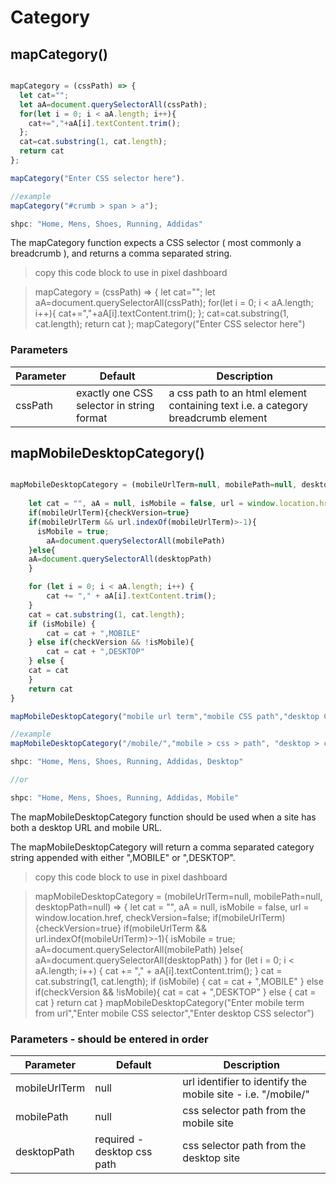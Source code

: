 # Category

## mapCategory()


```javascript

mapCategory = (cssPath) => {
  let cat=""; 
  let aA=document.querySelectorAll(cssPath); 
  for(let i = 0; i < aA.length; i++){ 
    cat+=","+aA[i].textContent.trim(); 
  };
  cat=cat.substring(1, cat.length); 
  return cat
};

mapCategory("Enter CSS selector here").

//example
mapCategory("#crumb > span > a");

shpc: "Home, Mens, Shoes, Running, Addidas"

```

The mapCategory function expects a CSS selector ( most commonly a breadcrumb ),
and returns a comma separated string.

> copy this code block to use in pixel dashboard

> mapCategory = (cssPath) => { let cat=""; let aA=document.querySelectorAll(cssPath); for(let i = 0; i < aA.length; i++){ cat+=","+aA[i].textContent.trim(); }; cat=cat.substring(1, cat.length); return cat }; mapCategory("Enter CSS selector here")

### Parameters

Parameter | Default | Description
--------- | ------- | -----------
cssPath | exactly one CSS selector in string format | a css path to an html element containing text i.e. a category breadcrumb element


## mapMobileDesktopCategory()

```javascript

mapMobileDesktopCategory = (mobileUrlTerm=null, mobilePath=null, desktopPath=null) => {
     
    let cat = "", aA = null, isMobile = false, url = window.location.href, checkVersion=false;
    if(mobileUrlTerm){checkVersion=true}
    if(mobileUrlTerm && url.indexOf(mobileUrlTerm)>-1){
      isMobile = true;
        aA=document.querySelectorAll(mobilePath)
    }else{
    aA=document.querySelectorAll(desktopPath)
    }

    for (let i = 0; i < aA.length; i++) {
        cat += "," + aA[i].textContent.trim();
    }
    cat = cat.substring(1, cat.length);
    if (isMobile) {
        cat = cat + ",MOBILE"
    } else if(checkVersion && !isMobile){
        cat = cat + ",DESKTOP"
    } else {
    cat = cat
    }
    return cat
}

mapMobileDesktopCategory("mobile url term","mobile CSS path","desktop CSS path")

//example
mapMobileDesktopCategory("/mobile/","mobile > css > path", "desktop > css > path");

shpc: "Home, Mens, Shoes, Running, Addidas, Desktop"

//or

shpc: "Home, Mens, Shoes, Running, Addidas, Mobile"

```

The mapMobileDesktopCategory function should be used when a site has both a desktop URL and mobile URL.

The mapMobileDesktopCategory will return a comma separated category string appended with either ",MOBILE" or ",DESKTOP".

> copy this code block to use in pixel dashboard

> mapMobileDesktopCategory = (mobileUrlTerm=null, mobilePath=null, desktopPath=null) => { let cat = "", aA = null, isMobile = false, url = window.location.href, checkVersion=false; if(mobileUrlTerm){checkVersion=true} if(mobileUrlTerm && url.indexOf(mobileUrlTerm)>-1){ isMobile = true; aA=document.querySelectorAll(mobilePath) }else{ aA=document.querySelectorAll(desktopPath) } for (let i = 0; i < aA.length; i++) { cat += "," + aA[i].textContent.trim(); } cat = cat.substring(1, cat.length); if (isMobile) { cat = cat + ",MOBILE" } else if(checkVersion && !isMobile){ cat = cat + ",DESKTOP" } else { cat = cat } return cat } mapMobileDesktopCategory("Enter mobile term from url","Enter mobile CSS selector","Enter desktop CSS selector")

### Parameters - should be entered in order 

Parameter | Default | Description
--------- | ------- | -----------
mobileUrlTerm | null | url identifier to identify the mobile site - i.e. "/mobile/"
mobilePath | null | css selector path from the mobile site
desktopPath | required - desktop css path | css selector path from the desktop site

